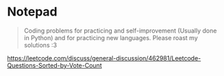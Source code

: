 # Notepad

> Coding problems for practicing and self-improvement (Usually done in Python) and for practicing new languages.
> Please roast my solutions :3

https://leetcode.com/discuss/general-discussion/462981/Leetcode-Questions-Sorted-by-Vote-Count